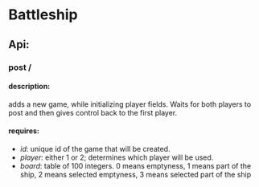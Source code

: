 # Battleship

## Api:
### post /
#### description:
adds a new game, while initializing player fields. Waits for both players to post and then gives control back to the first player.
#### requires:
* *id*: unique id of the game that will be created.
* *player*: either 1 or 2; determines which player will be used.
* *board*: table of 100 integers. 0 means emptyness, 1 means part of the ship, 2 means selected emptyness, 3 means selected part of the ship